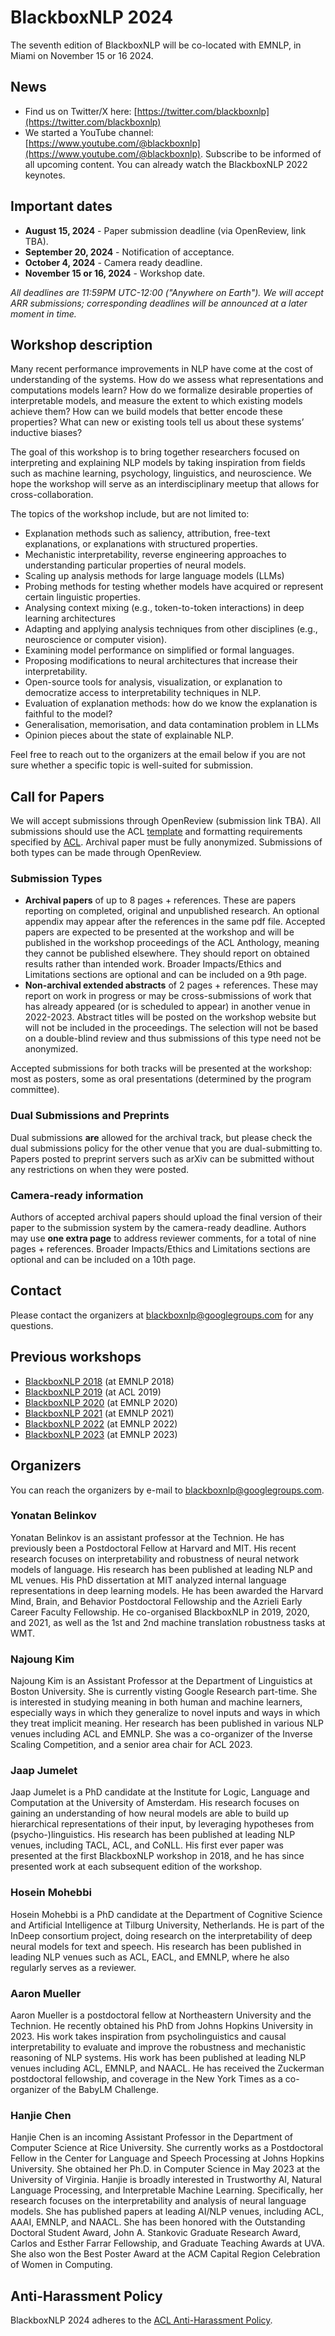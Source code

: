 # BlackboxNLP 2024
The seventh edition of BlackboxNLP will be co-located with EMNLP, in Miami on November 15 or 16 2024.

## News
<!---
- We welcome EMNLP Findings papers with a focus on model interpretability for presentation at the BlackboxNLP workshop. Please contact us via [blackboxnlp@googlegroups.com](blackboxnlp@googlegroups.com) by the 25th of October, noon ET.
-->
- Find us on Twitter/X here: [https://twitter.com/blackboxnlp](https://twitter.com/blackboxnlp)
- We started a YouTube channel: [https://www.youtube.com/@blackboxnlp](https://www.youtube.com/@blackboxnlp). Subscribe to be informed of all upcoming content. You can already watch the BlackboxNLP 2022 keynotes.


## Important dates

- **August 15, 2024** - Paper submission deadline (via OpenReview, link TBA).
- **September 20, 2024** - Notification of acceptance.
- **October 4, 2024** - Camera ready deadline.
- **November 15 or 16, 2024** - Workshop date.

*All deadlines are 11:59PM UTC-12:00 ("Anywhere on Earth"). We will accept ARR submissions; corresponding deadlines will be announced at a later moment in time.*

## Workshop description

Many recent performance improvements in NLP have come at the cost of understanding of the systems. How do we assess what representations and computations models learn? How do we formalize desirable properties of interpretable models, and measure the extent to which existing models achieve them? How can we build models that better encode these properties? What can new or existing tools tell us about these systems’ inductive biases?

The goal of this workshop is to bring together researchers focused on interpreting and explaining NLP models by taking inspiration from fields such as machine learning, psychology, linguistics, and neuroscience. We hope the workshop will serve as an interdisciplinary meetup that allows for cross-collaboration.

The topics of the workshop include, but are not limited to:
- Explanation methods such as saliency, attribution, free-text explanations, or explanations with structured properties.
- Mechanistic interpretability, reverse engineering approaches to understanding particular properties of neural models.
- Scaling up analysis methods for large language models (LLMs)
- Probing methods for testing whether models have acquired or represent certain linguistic properties.
- Analysing context mixing (e.g., token-to-token interactions) in deep learning architectures
- Adapting and applying analysis techniques from other disciplines (e.g., neuroscience or computer vision).
- Examining model performance on simplified or formal languages.
- Proposing modifications to neural architectures that increase their interpretability.
- Open-source tools for analysis, visualization, or explanation to democratize access to interpretability techniques in NLP.
- Evaluation of explanation methods: how do we know the explanation is faithful to the model?
- Generalisation, memorisation, and data contamination problem in LLMs 
- Opinion pieces about the state of explainable NLP.

Feel free to reach out to the organizers at the email below if you are not sure whether a specific topic is well-suited for submission.

## Call for Papers
We will accept submissions through OpenReview (submission link TBA). All submissions should use the ACL [template](https://www.overleaf.com/latex/templates/association-for-computational-linguistics-acl-conference/jvxskxpnznfj) and formatting requirements specified by [ACL](https://acl-org.github.io/ACLPUB/formatting.html). Archival paper must be fully anonymized. Submissions of both types can be made through OpenReview.


### Submission Types
- **Archival papers** of up to 8 pages + references. These are papers reporting on completed, original and unpublished research. An optional appendix may appear after the references in the same pdf file. Accepted papers are expected to be presented at the workshop and will be published in the workshop proceedings of the ACL Anthology, meaning they cannot be published elsewhere. They should report on obtained results rather than intended work. Broader Impacts/Ethics and Limitations sections are optional and can be included on a 9th page.
- **Non-archival extended abstracts** of 2 pages + references. These may report on work in progress or may be cross-submissions of work that has already appeared (or is scheduled to appear) in another venue in 2022-2023. Abstract titles will be posted on the workshop website but will not be included in the proceedings. The selection will not be based on a double-blind review and thus submissions of this type need not be anonymized. 

Accepted submissions for both tracks will be presented at the workshop: most as posters, some as oral presentations (determined by the program committee).


### Dual Submissions and Preprints
Dual submissions **are** allowed for the archival track, but please check the dual submissions policy for the other venue that you are dual-submitting to. Papers posted to preprint servers such as arXiv can be submitted without any restrictions on when they were posted.


### Camera-ready information
Authors of accepted archival papers should upload the final version of their paper to the submission system by the camera-ready deadline. Authors may use **one extra page** to address reviewer comments, for a total of nine pages + references. Broader Impacts/Ethics and Limitations sections are optional and can be included on a 10th page.

## Contact
Please contact the organizers at <a href="mailto:blackboxnlp@googlegroups.com">blackboxnlp@googlegroups.com</a> for any questions.

## Previous workshops

- [BlackboxNLP 2018](https://blackboxnlp.github.io/2018/) (at EMNLP 2018)
- [BlackboxNLP 2019](https://blackboxnlp.github.io/2019/) (at ACL 2019)
- [BlackboxNLP 2020](https://blackboxnlp.github.io/2020/) (at EMNLP 2020)
- [BlackboxNLP 2021](https://blackboxnlp.github.io/2021/) (at EMNLP 2021)
- [BlackboxNLP 2022](https://blackboxnlp.github.io/2022/) (at EMNLP 2022)
- [BlackboxNLP 2023](https://blackboxnlp.github.io/2023/) (at EMNLP 2023)


## Organizers

You can reach the organizers by e-mail to <a href="mailto:blackboxnlp@googlegroups.com">blackboxnlp@googlegroups.com</a>.

### Yonatan Belinkov
Yonatan Belinkov is an assistant professor at the Technion. 
He has previously been a Postdoctoral Fellow at Harvard and MIT.
His recent research focuses on interpretability and robustness of neural network models of language. 
His research has been published at leading NLP and ML venues. 
His PhD dissertation at MIT analyzed internal language representations in deep learning models.
He has been awarded the Harvard Mind, Brain, and Behavior Postdoctoral Fellowship and the Azrieli Early Career Faculty Fellowship.
He co-organised BlackboxNLP in 2019, 2020, and 2021, as well as the 1st and 2nd machine translation robustness tasks at WMT.

### Najoung Kim
Najoung Kim is an Assistant Professor at the Department of Linguistics at Boston University. She is currently visting Google Research part-time. She is interested in studying meaning in both human and machine learners, especially ways in which they generalize to novel inputs and ways in which they treat implicit meaning. Her research has been published in various NLP venues including ACL and EMNLP. She was a co-organizer of the Inverse Scaling Competition, and a senior area chair for ACL 2023.

### Jaap Jumelet
Jaap Jumelet is a PhD candidate at the Institute for Logic, Language and Computation at the University of Amsterdam. His research focuses on gaining an understanding of how neural models are able to build up hierarchical representations of their input, by leveraging hypotheses from (psycho-)linguistics. His research has been published at leading NLP venues, including TACL, ACL, and CoNLL. His first ever paper was presented at the first BlackboxNLP workshop in 2018, and he has since presented work at each subsequent edition of the workshop. 

### Hosein Mohebbi
Hosein Mohebbi is a PhD candidate at the Department of Cognitive Science and Artificial Intelligence at Tilburg University, Netherlands. He is part of the InDeep consortium project, doing research on the interpretability of deep neural models for text and speech. His research has been published in leading NLP venues such as ACL, EACL, and EMNLP, where he also regularly serves as a reviewer. 

### Aaron Mueller
Aaron Mueller is a postdoctoral fellow at Northeastern University and the Technion. He recently obtained his PhD from Johns Hopkins University in 2023. His work takes inspiration from psycholinguistics and causal interpretability to evaluate and improve the robustness and mechanistic reasoning of NLP systems. His work has been published at leading NLP venues including ACL, EMNLP, and NAACL. He has received the Zuckerman postdoctoral fellowship, and coverage in the New York Times as a co-organizer of the BabyLM Challenge.

### Hanjie Chen
Hanjie Chen is an incoming Assistant Professor in the Department of Computer Science at Rice University. She currently works as a Postdoctoral Fellow in the Center for Language and Speech Processing at Johns Hopkins University. She obtained her Ph.D. in Computer Science in May 2023 at the University of Virginia. Hanjie is broadly interested in Trustworthy AI, Natural Language Processing, and Interpretable Machine Learning. Specifically, her research focuses on the interpretability and analysis of neural language models. She has published papers at leading AI/NLP venues, including ACL, AAAI, EMNLP, and NAACL. She has been honored with the Outstanding Doctoral Student Award, John A. Stankovic Graduate Research Award, Carlos and Esther Farrar Fellowship, and Graduate Teaching Awards at UVA. She also won the Best Poster Award at the ACM Capital Region Celebration of Women in Computing.

## Anti-Harassment Policy
BlackboxNLP 2024 adheres to the [ACL Anti-Harassment Policy](https://www.aclweb.org/adminwiki/sphp?title=Anti-Harassment_Policy).

